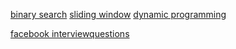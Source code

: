 
[binary search](https://leetcode.com/discuss/general-discussion/786126/python-powerful-ultimate-binary-search-template-solved-many-problems)
[sliding window](https://leetcode.com/discuss/general-discussion/657507/Sliding-Window-for-Beginners-Problems-or-Template-or-Sample-Solutions)
[dynamic programming](https://leetcode.com/discuss/general-discussion/458695/Dynamic-Programming-Patterns)

[facebook interviewquestions](https://leetcode.com/discuss/interview-question/675445/facebook-interview-experiences-all-combined-from-lc-till-date-07-jun-2020)